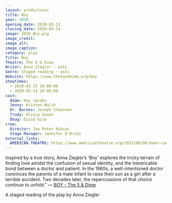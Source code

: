 ```yaml
---
layout: productions
title: Boy
year: 2020
opening_date: 2020-03-13
closing_date: 2020-03-14
image: 2020_Boy.png
image_credit: 
image_alt:
image_caption:
category: play
Title: Boy
Theatre: The 5 & Dime
Writer: Anna Ziegler - wiki
Genre: Staged reading - wiki
Website: https://www.the5anddime.org/boy
showtimes: 
  - 2020-03-13 20:00:00
  - 2020-03-14 20:00:00
cast:
  Adam: Hay Jacobs
  Jenny: Kristen Walsh
  Dr. Barnes: Joseph Stearman
  Trudy: Olivia Gowan
  Doug: Divid Gile
crew:
  Director: Jan Peter Buksar
  Stage Manager: Jennifer O'Brien
external_links:
  AMERICAN THEATRE: https://www.americantheatre.org/2015/08/06/keen-company-to-present-a-world-premiere-kilroy-play/
---
```

Inspired by a true story, Anna Ziegler’s 'Boy' explores the tricky terrain of finding love amidst the confusion of sexual identity, and the inextricable bond between a doctor and patient. In the 1960s, a well-intentioned doctor convinces the parents of a male infant to raise their son as a girl after a terrible accident. Two decades later, the repercussions of that choice continue to unfold." — [BOY - The 5 &amp; Dime](https://www.the5anddime.org/boy)

A staged reading of the play by Anna Ziegler